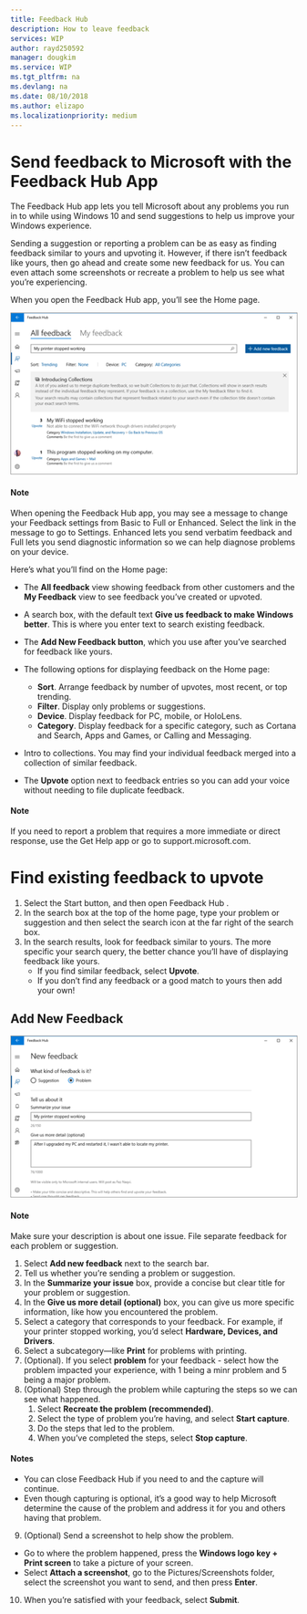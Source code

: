```yaml
---
title: Feedback Hub
description: How to leave feedback 
services: WIP
author: rayd250592
manager: dougkim
ms.service: WIP
ms.tgt_pltfrm: na
ms.devlang: na
ms.date: 08/10/2018
ms.author: elizapo
ms.localizationpriority: medium
---
```

#  Send feedback to Microsoft with the Feedback Hub App
The Feedback Hub app lets you tell Microsoft about any problems you run in to while using Windows 10 and send suggestions to help us improve your Windows experience.

Sending a suggestion or reporting a problem can be as easy as finding feedback similar to yours and upvoting it. However, if there isn’t feedback like yours, then go ahead and create some new feedback for us. You can even attach some screenshots or recreate a problem to help us see what you’re experiencing.

When you open the Feedback Hub app, you’ll see the Home page.

![Feedback Hub](images/fbhub1.png "Feedback Hub")

#### Note

When opening the Feedback Hub app, you may see a message to change your Feedback settings from Basic to Full or Enhanced. Select the link in the message to go to Settings. Enhanced lets you send verbatim feedback and Full lets you send diagnostic information so we can help diagnose problems on your device.

Here’s what you’ll find on the Home page:
 - The **All feedback** view showing feedback from other customers and the **My Feedback** view to see feedback you’ve created or upvoted.
- A search box, with the default text **Give us feedback to make Windows better**. This is where you enter text to search existing feedback.
- The  **Add New Feedback button**, which you use after you’ve searched for feedback like yours.
- The following options for displaying feedback on the Home page:

  - **Sort**. Arrange feedback by number of upvotes, most recent, or top trending.
  - **Filter**. Display only problems or suggestions.
  - **Device**. Display feedback for PC, mobile, or HoloLens.
  - **Category**. Display feedback for a specific category, such as Cortana and Search, Apps and Games, or Calling and Messaging.

- Intro to collections. You may find your individual feedback merged into a collection of similar feedback.

- The **Upvote** option next to feedback entries so you can add your voice without needing to file duplicate feedback.

#### Note

If you need to report a problem that requires a more immediate or direct response, use the Get Help app or go to support.microsoft.com.

# Find existing feedback to upvote

1. Select the Start  button, and then open Feedback Hub .
2. In the search box at the top of the home page, type your problem or suggestion and then select the search  icon at the far right of the search box.
3. In the search results, look for feedback similar to yours. The more specific your search query, the better chance you’ll have of displaying feedback like yours. 
    -  If you find similar feedback, select **Upvote**.
    - If you don’t find any feedback or a good match to yours then add your own!

## Add New Feedback

![FeedbackHub2](images/fbhub2.png "FeedbackHub2")

#### Note 

Make sure your description is about one issue. File separate feedback for each problem or suggestion.

1. Select  **Add new feedback** next to the search bar.
2. Tell us whether you’re sending a problem or suggestion.
3. In the **Summarize your issue** box, provide a concise but clear title for your problem or suggestion.
4. In the **Give us more detail (optional)** box, you can give us more specific information, like how you encountered the problem.
5. Select a category that corresponds to your feedback. For example, if your printer stopped working, you’d select **Hardware, Devices, and Drivers**.
6. Select a subcategory—like **Print** for problems with printing.
7. (Optional). If you select **problem** for your feedback - select how the problem impacted your experience, with 1 being a minr problem and 5 being a major problem.
8. (Optional) Step through the problem while capturing the steps so we can see what happened. 
    1. Select **Recreate the problem (recommended)**.
    2. Select the type of problem you’re having, and select **Start capture**.
    3. Do the steps that led to the problem.
    4. When you’ve completed the steps, select **Stop capture**.


#### Notes

- You can close Feedback Hub if you need to and the capture will continue.
- Even though capturing is optional, it’s a good way to help Microsoft determine the cause of the problem and address it for you and others having that problem.

9. (Optional) Send a screenshot to help show the problem. 
 - Go to where the problem happened, press the **Windows logo key + Print screen** to take a picture of your screen.
 - Select **Attach a screenshot**, go to the Pictures/Screenshots folder, select the screenshot you want to send, and then press **Enter**.
10. When you’re satisfied with your feedback, select **Submit**.
